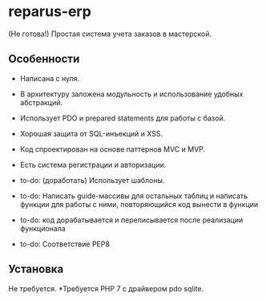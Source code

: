 # reparus-erp

(Не готова!)
Простая система учета заказов в мастерской.

## Особенности

- Написана с нуля.
- В архитектуру заложена модульность и использование удобных абстракций.
- Использует PDO и prepared statements для работы с базой.
- Хорошая защита от SQL-инъекций и XSS.
- Код спроектирован на основе паттернов MVC и MVP.
- Есть система регистрации и авторизации.


- to-do: (доработать) Использует шаблоны.
- to-do: Написать guide-массивы для остальных таблиц и написать функции для работы с ними,
повторяющийся код вынести в функции
- to-do: код дорабатывается и переписывается после реализации функционала
- to-do: Соответствие PEP8

## Установка

Не требуется.
*Требуется PHP 7 с драйвером pdo sqlite.

